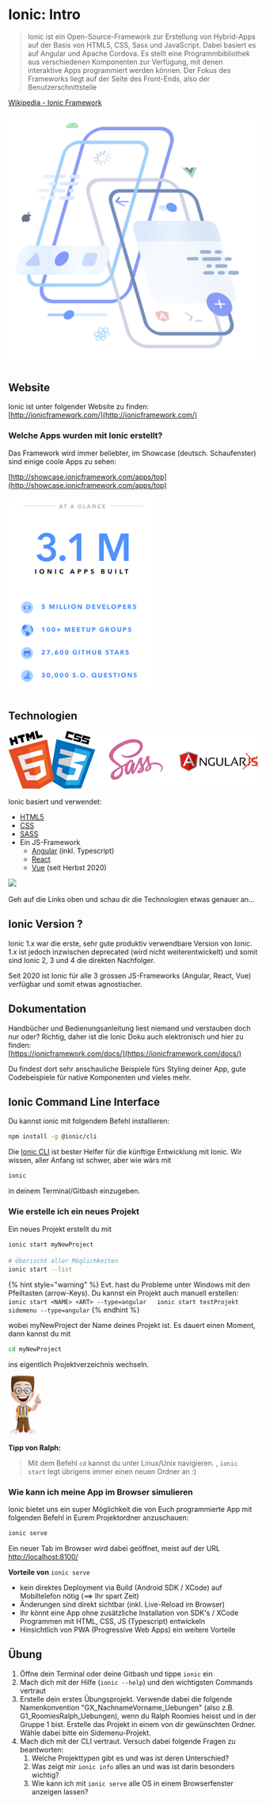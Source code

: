 # Ionic: Intro

> Ionic ist ein Open-Source-Framework zur Erstellung von Hybrid-Apps auf der Basis von HTML5, CSS, Sass und JavaScript. Dabei basiert es auf Angular und Apache Cordova. Es stellt eine Programmbibliothek aus verschiedenen Komponenten zur Verfügung, mit denen interaktive Apps programmiert werden können. Der Fokus des Frameworks liegt auf der Seite des Front-Ends, also der Benutzerschnittstelle

[Wikipedia - Ionic Framework](https://enz.lu/7t)

![](../.gitbook/assets/image%20%2811%29.png)

## Website

Ionic ist unter folgender Website zu finden:  
[http://ionicframework.com/](http://ionicframework.com/)

### Welche Apps wurden mit Ionic erstellt?

Das Framework wird immer beliebter, im Showcase \(deutsch. Schaufenster\) sind einige coole Apps zu sehen:

[http://showcase.ionicframework.com/apps/top](http://showcase.ionicframework.com/apps/top)

![](../.gitbook/assets/ionic-usage.png)

## Technologien

![](../.gitbook/assets/html_css_angular.png)

Ionic basiert und verwendet:

* [HTML5](https://de.wikipedia.org/wiki/HTML5)
* [CSS](https://de.wikipedia.org/wiki/Cascading_Style_Sheets)
* [SASS](http://sass-lang.com/)
* Ein JS-Framework
  * [Angular](https://angular.io/) \(inkl. Typescript\)
  * [React](https://ionicframework.com/docs/react)
  * [Vue](https://ionicframework.com/docs/vue/your-first-app) \(seit Herbst 2020\)

![](https://ionicframework.com/img/homepage/frameworks.png)



Geh auf die Links oben und schau dir die Technologien etwas genauer an...

## Ionic Version ?

Ionic 1.x war die erste, sehr gute produktiv verwendbare Version von Ionic. 1.x ist jedoch inzwischen deprecated \(wird nicht weiterentwickelt\) und somit sind Ionic 2, 3 und 4 die direkten Nachfolger.

Seit 2020 ist Ionic für alle 3 grossen JS-Frameworks \(Angular, React, Vue\) verfügbar und somit etwas agnostischer. 

## Dokumentation

Handbücher und Bedienungsanleitung liest niemand und verstauben doch nur oder? Richtig, daher ist die Ionic Doku auch elektronisch und hier zu finden:  
[https://ionicframework.com/docs/](https://ionicframework.com/docs/)

Du findest dort sehr anschauliche Beispiele fürs Styling deiner App, gute Codebeispiele für native Komponenten und vieles mehr.

## Ionic Command Line Interface

Du kannst ionic mit folgendem Befehl installieren:

```bash
npm install -g @ionic/cli
```

Die [Ionic CLI](https://ionicframework.com/docs/cli/) ist bester Helfer für die künftige Entwicklung mit Ionic. Wir wissen, aller Anfang ist schwer, aber wie wärs mit

```bash
ionic
```

in deinem Terminal/Gitbash einzugeben.

### Wie erstelle ich ein neues Projekt

Ein neues Projekt erstellt du mit

```bash
ionic start myNewProject

# Überischt aller Möglichkeiten
ionic start --list
```

{% hint style="warning" %}
Evt. hast du Probleme unter Windows mit den Pfeiltasten \(arrow-Keys\). Du kannst ein Projekt auch manuell erstellen:  
`ionic start <NAME> <ART> --type=angular  
ionic start testProjekt sidemenu --type=angular`
{% endhint %}

wobei myNewProject der Name deines Projekt ist. Es dauert einen Moment, dann kannst du mit

```bash
cd myNewProject
```

ins eigentlich Projektverzeichnis wechseln.

![](../.gitbook/assets/ralph_tipp.png)

**Tipp von Ralph:**

> Mit dem Befehl `cd` kannst du unter Linux/Unix navigieren. , `ionic start` legt übrigens immer einen neuen Ordner an :\)

### Wie kann ich meine App im Browser simulieren

Ionic bietet uns ein super Möglichkeit die von Euch programmierte App mit folgenden Befehl in Eurem Projektordner anzuschauen:

```bash
ionic serve
```

Ein neuer Tab im Browser wird dabei geöffnet, meist auf der URL [http://localhost:8100/](http://localhost:8100/)

**Vorteile von** `ionic serve`

* kein direktes Deployment via Build \(Android SDK / XCode\) auf Mobiltelefon nötig \(==&gt; Ihr spart Zeit\)
* Änderungen sind direkt sichtbar \(inkl. Live-Reload im Browser\)
* Ihr könnt eine App ohne zusätzliche Installation von SDK's / XCode Programmen mit HTML, CSS, JS \(Typescript\) entwickeln
* Hinsichtlich von PWA \(Progressive Web Apps\) ein weitere Vorteile



## Übung

1. Öffne dein Terminal oder deine Gitbash und tippe `ionic` ein
2. Mach dich mit der Hilfe \(`ionic --help`\) und den wichtigsten Commands vertraut
3. Erstelle dein erstes Übungsprojekt. Verwende dabei die folgende Namenkonvention "GX\_NachnameVorname\_Uebungen" \(also z.B. G1\_RoomiesRalph\_Uebungen\), wenn du Ralph Roomies heisst und in der Gruppe 1 bist. Erstelle das Projekt in einem von dir gewünschten Ordner. Wähle dabei bitte ein Sidemenu-Projekt.
4. Mach dich mit der CLI vertraut. Versuch dabei folgende Fragen zu beantworten:
   1. Welche Projekttypen gibt es und was ist deren Unterschied?
   2. Was zeigt mir `ionic info` alles an und was ist darin besonders wichtig?
   3. Wie kann ich mit `ionic serve` alle OS in einem Browserfenster anzeigen lassen?

